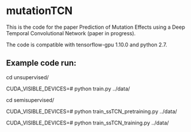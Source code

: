# mutationTCN
This is the code for the paper Prediction of Mutation Effects using a Deep Temporal Convolutional Network (paper in progress).

The code is compatible with tensorflow-gpu 1.10.0 and python 2.7.

## Example code run:

  cd unsupervised/

  CUDA_VISIBLE_DEVICES=# python train.py ../data/


  cd semisupervised/

  CUDA_VISIBLE_DEVICES=# python train_ssTCN_pretraining.py ../data/

  CUDA_VISIBLE_DEVICES=# python train_ssTCN_training.py ../data/

